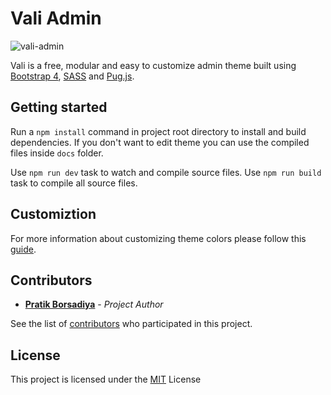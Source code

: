# Vali Admin

![vali-admin](http://pratikborsadiya.in/blog/vali-admin/vali-admin-banner.gif)

Vali is a free, modular and easy to customize admin theme built using [Bootstrap 4](https://getbootstrap.com), [SASS](http://sass-lang.com) and [Pug.js](https://pugjs.org).

## Getting started

Run a `npm install` command in project root directory to install and build dependencies. If you don't want to edit theme you can use the compiled files inside `docs` folder.

Use `npm run dev` task to watch and compile source files.
Use `npm run build` task to compile all source files.

## Customiztion
For more information about customizing theme colors please follow this [guide](http://pratikborsadiya.in/blog/vali-admin/).

## Contributors

* **[Pratik Borsadiya](http://pratikborsadiya.in)** - *Project Author*

See the list of [contributors](https://github.com/pratikborsadiya/vali-admin/graphs/contributors) who participated in this project.

## License

This project is licensed under the [MIT](LICENSE) License
